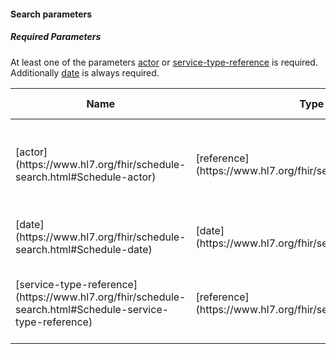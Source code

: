 #### Search parameters

##### Required Parameters

At least one of the parameters [actor](https://www.hl7.org/fhir/schedule-search.html#Schedule-actor) or [service-type-reference](https://www.hl7.org/fhir/schedule-search.html#Schedule-service-type-reference) is required. Additionally [date](https://www.hl7.org/fhir/schedule-search.html#Schedule-date) is always required.

<table>
  <thead>
    <tr class="header">
      <th>Name</th>
      <th>Type</th>
      <th>Description</th>
      <th>Expression</th>
      <th>In Common</th>
    </tr>
  </thead>
  <tbody>
    <tr>
      <td markdown="span">[actor](https://www.hl7.org/fhir/schedule-search.html#Schedule-actor)</td>
      <td markdown="span">[reference](https://www.hl7.org/fhir/search.html#reference)</td>
      <td markdown="span">**TODO: Organization not part of actor** The individual(HealthcareService, Practitioner, Location, ...) to find a Schedule for **AND/OR service-type-reference required**</td>
      <td markdown="span">Schedule.actor ([Organization](https://www.hl7.org/fhir/organization.html), [Practitioner](https://www.hl7.org/fhir/practitioner.html), [Practitioner Role]())</td>
      <td markdown="span"></td>
    </tr>
    <tr>
      <td markdown="span">[date](https://www.hl7.org/fhir/schedule-search.html#Schedule-date)</td>
      <td markdown="span">[date](https://www.hl7.org/fhir/search.html#date)</td>
      <td markdown="span">Search for Schedule resources that have a period that contains this date specified</td>
      <td markdown="span">Schedule.planningHorizon</td>
      <td markdown="span"></td>
    </tr>
    <tr>
      <td markdown="span">[service-type-reference](https://www.hl7.org/fhir/schedule-search.html#Schedule-service-type-reference)</td>
      <td markdown="span">[reference](https://www.hl7.org/fhir/search.html#reference)</td>
      <td markdown="span">The type (by HealthcareService) of appointments that can be booked into associated slot(s) **AND/OR actor required**</td>
      <td markdown="span">Schedule.serviceType.reference</td>
      <td markdown="span"></td>
    </tr>
  </tbody>
</table>
